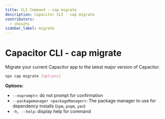 ```yaml
---
title: CLI Command - cap migrate
description: Capacitor CLI - cap migrate
contributors:
  - shouzhi
sidebar_label: migrate
---
```


# Capacitor CLI - cap migrate

Migrate your current Capacitor app to the latest major version of Capacitor.

```bash
npx cap migrate [options]
```

<strong>Options:</strong>

- `--noprompt>`: do not prompt for confirmation
- `--packagemanager <packageManager>`: The package manager to use for dependency installs (`npm`, `pnpm`, `yan`)
- `-h, --help`: display help for command
